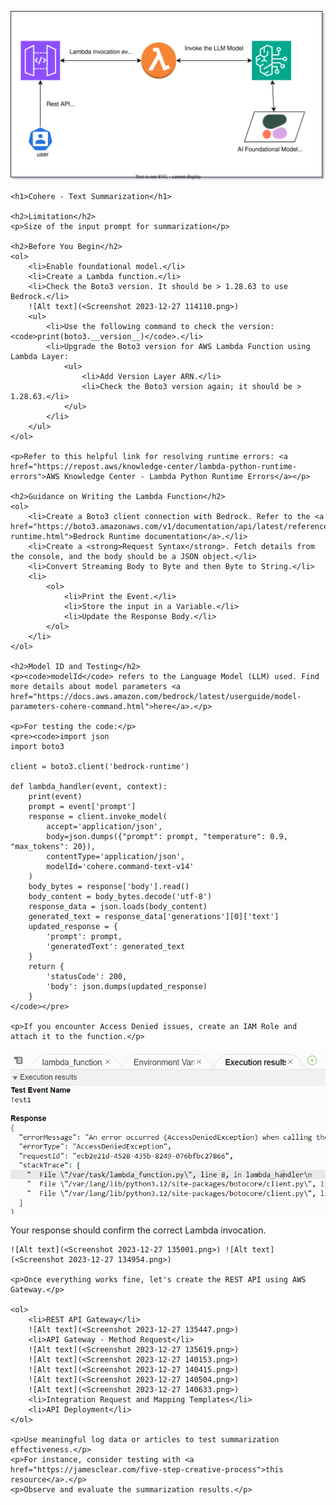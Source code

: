 
![Alt text](screenshots/bedrock-demo.drawio.svg)

<head>
    <meta charset="UTF-8">
    <title>Cohere Text Summarization</title>
</head>

<body>

    <h1>Cohere - Text Summarization</h1>

    <h2>Limitation</h2>
    <p>Size of the input prompt for summarization</p>

    <h2>Before You Begin</h2>
    <ol>
        <li>Enable foundational model.</li>
        <li>Create a Lambda function.</li>
        <li>Check the Boto3 version. It should be > 1.28.63 to use Bedrock.</li>
        ![Alt text](<Screenshot 2023-12-27 114110.png>)
        <ul>
            <li>Use the following command to check the version: <code>print(boto3.__version__)</code>.</li>
            <li>Upgrade the Boto3 version for AWS Lambda Function using Lambda Layer:
                <ul>
                    <li>Add Version Layer ARN.</li>
                    <li>Check the Boto3 version again; it should be > 1.28.63.</li>
                </ul>
            </li>
        </ul>
    </ol>

    <p>Refer to this helpful link for resolving runtime errors: <a href="https://repost.aws/knowledge-center/lambda-python-runtime-errors">AWS Knowledge Center - Lambda Python Runtime Errors</a></p>

    <h2>Guidance on Writing the Lambda Function</h2>
    <ol>
        <li>Create a Boto3 client connection with Bedrock. Refer to the <a href="https://boto3.amazonaws.com/v1/documentation/api/latest/reference/services/bedrock-runtime.html">Bedrock Runtime documentation</a>.</li>
        <li>Create a <strong>Request Syntax</strong>. Fetch details from the console, and the body should be a JSON object.</li>
        <li>Convert Streaming Body to Byte and then Byte to String.</li>
        <li>
            <ol>
                <li>Print the Event.</li>
                <li>Store the input in a Variable.</li>
                <li>Update the Response Body.</li>
            </ol>
        </li>
    </ol>

    <h2>Model ID and Testing</h2>
    <p><code>modelId</code> refers to the Language Model (LLM) used. Find more details about model parameters <a href="https://docs.aws.amazon.com/bedrock/latest/userguide/model-parameters-cohere-command.html">here</a>.</p>

    <p>For testing the code:</p>
    <pre><code>import json
    import boto3

    client = boto3.client('bedrock-runtime')

    def lambda_handler(event, context):
        print(event)
        prompt = event['prompt']
        response = client.invoke_model(
            accept='application/json',
            body=json.dumps({"prompt": prompt, "temperature": 0.9, "max_tokens": 20}),
            contentType='application/json',
            modelId='cohere.command-text-v14'
        )
        body_bytes = response['body'].read()
        body_content = body_bytes.decode('utf-8')
        response_data = json.loads(body_content)
        generated_text = response_data['generations'][0]['text']
        updated_response = {
            'prompt': prompt,
            'generatedText': generated_text
        }
        return {
            'statusCode': 200,
            'body': json.dumps(updated_response)
        }
    </code></pre>

    <p>If you encounter Access Denied issues, create an IAM Role and attach it to the function.</p>
![Alt text](<Screenshot 2023-12-27 125403.png>)
    <p>Your response should confirm the correct Lambda invocation.</p>

    ![Alt text](<Screenshot 2023-12-27 135001.png>) ![Alt text](<Screenshot 2023-12-27 134954.png>)

    <p>Once everything works fine, let's create the REST API using AWS Gateway.</p>

    <ol>
        <li>REST API Gateway</li>
        ![Alt text](<Screenshot 2023-12-27 135447.png>)
        <li>API Gateway - Method Request</li>
        ![Alt text](<Screenshot 2023-12-27 135619.png>)
        ![Alt text](<Screenshot 2023-12-27 140153.png>)
        ![Alt text](<Screenshot 2023-12-27 140415.png>)
        ![Alt text](<Screenshot 2023-12-27 140504.png>)
        ![Alt text](<Screenshot 2023-12-27 140633.png>)
        <li>Integration Request and Mapping Templates</li>
        <li>API Deployment</li>
    </ol>

    <p>Use meaningful log data or articles to test summarization effectiveness.</p>
    <p>For instance, consider testing with <a href="https://jamesclear.com/five-step-creative-process">this resource</a>.</p>
    <p>Observe and evaluate the summarization results.</p>

</body>

</html>
